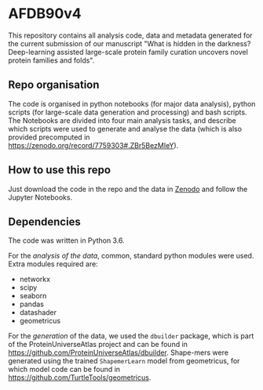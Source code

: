 # AFDB90v4

This repository contains all analysis code, data and metadata generated for the current submission of our manuscript "What is hidden in the darkness? Deep-learning assisted large-scale protein family curation uncovers novel protein families and folds".

## Repo organisation

The code is organised in python notebooks (for major data analysis), python scripts (for large-scale data generation and processing) and bash scripts. The Notebooks are divided into four main analysis tasks, and describe which scripts were used to generate and analyse the data (which is also provided precomputed in https://zenodo.org/record/7759303#.ZBr5BezMIeY).

## How to use this repo

Just download the code in the repo and the data in [Zenodo](https://zenodo.org/record/7759303#.ZBr5BezMIeY) and follow the Jupyter Notebooks.

## Dependencies

The code was written in Python 3.6.

For the *analysis of the data*, common, standard python modules were used. Extra modules required are:
- networkx
- scipy
- seaborn
- pandas
- datashader
- geometricus

For the *generation* of the data, we used the `dbuilder` package, which is part of the ProteinUniverseAtlas project and can be found in https://github.com/ProteinUniverseAtlas/dbuilder. Shape-mers were generated using the trained `ShapemerLearn` model from geometricus, for which model code can be found in https://github.com/TurtleTools/geometricus.

